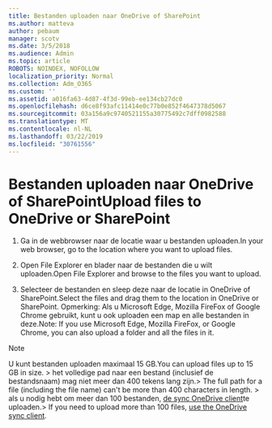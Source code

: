 ```yaml
---
title: Bestanden uploaden naar OneDrive of SharePoint
ms.author: matteva
author: pebaum
manager: scotv
ms.date: 3/5/2018
ms.audience: Admin
ms.topic: article
ROBOTS: NOINDEX, NOFOLLOW
localization_priority: Normal
ms.collection: Adm_O365
ms.custom: ''
ms.assetid: a016fa63-4d87-4f3d-99eb-ee134cb27dc0
ms.openlocfilehash: d6ce8f93afc11414e0c77b0e852f4647378d5067
ms.sourcegitcommit: 03a156a9c9740521155a30775492c7dff0982588
ms.translationtype: MT
ms.contentlocale: nl-NL
ms.lasthandoff: 03/22/2019
ms.locfileid: "30761556"
---
```

# <a name="upload-files-to-onedrive-or-sharepoint"></a><span data-ttu-id="e5888-102">Bestanden uploaden naar OneDrive of SharePoint</span><span class="sxs-lookup"><span data-stu-id="e5888-102">Upload files to OneDrive or SharePoint</span></span>

1. <span data-ttu-id="e5888-103">Ga in de webbrowser naar de locatie waar u bestanden uploaden.</span><span class="sxs-lookup"><span data-stu-id="e5888-103">In your web browser, go to the location where you want to upload files.</span></span>
    
2. <span data-ttu-id="e5888-104">Open File Explorer en blader naar de bestanden die u wilt uploaden.</span><span class="sxs-lookup"><span data-stu-id="e5888-104">Open File Explorer and browse to the files you want to upload.</span></span>
    
3. <span data-ttu-id="e5888-105">Selecteer de bestanden en sleep deze naar de locatie in OneDrive of SharePoint.</span><span class="sxs-lookup"><span data-stu-id="e5888-105">Select the files and drag them to the location in OneDrive or SharePoint.</span></span> <span data-ttu-id="e5888-106">Opmerking: Als u Microsoft Edge, Mozilla FireFox of Google Chrome gebruikt, kunt u ook uploaden een map en alle bestanden in deze.</span><span class="sxs-lookup"><span data-stu-id="e5888-106">Note: If you use Microsoft Edge, Mozilla FireFox, or Google Chrome, you can also upload a folder and all the files in it.</span></span>
    
> [!NOTE]
>  <span data-ttu-id="e5888-107">U kunt bestanden uploaden maximaal 15 GB.</span><span class="sxs-lookup"><span data-stu-id="e5888-107">You can upload files up to 15 GB in size.</span></span> <span data-ttu-id="e5888-108">> het volledige pad naar een bestand (inclusief de bestandsnaam) mag niet meer dan 400 tekens lang zijn.</span><span class="sxs-lookup"><span data-stu-id="e5888-108">>  The full path for a file (including the file name) can't be more than 400 characters in length.</span></span> <span data-ttu-id="e5888-109">> als u nodig hebt om meer dan 100 bestanden, [de sync OneDrive client](https://go.microsoft.com/fwlink/?linkid=866427)te uploaden.</span><span class="sxs-lookup"><span data-stu-id="e5888-109">>  If you need to upload more than 100 files, [use the OneDrive sync client](https://go.microsoft.com/fwlink/?linkid=866427).</span></span> 
  

